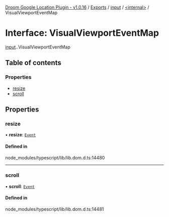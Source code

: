 [Droom Google Location Plugin - v1.0.16](../README.md) / [Exports](../modules.md) / [input](../modules/input.md) / [<internal\>](../modules/input._internal_.md) / VisualViewportEventMap

# Interface: VisualViewportEventMap

[input](../modules/input.md).[<internal>](../modules/input._internal_.md).VisualViewportEventMap

## Table of contents

### Properties

- [resize](input._internal_.VisualViewportEventMap.md#resize)
- [scroll](input._internal_.VisualViewportEventMap.md#scroll)

## Properties

### resize

• **resize**: [`Event`](../modules/input._internal_.md#event)

#### Defined in

node_modules/typescript/lib/lib.dom.d.ts:14480

___

### scroll

• **scroll**: [`Event`](../modules/input._internal_.md#event)

#### Defined in

node_modules/typescript/lib/lib.dom.d.ts:14481
